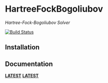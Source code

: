 # HartreeFockBogoliubov

*Hartree-Fock-Bogoliubov Solver*

[![Build Status](https://travis-ci.org/kyungminlee/HartreeFockBogoliubov.jl.svg?branch=master)](https://travis-ci.org/kyungminlee/HartreeFockBogoliubov.jl)

## Installation

## Documentation

[**LATEST**](http://kyungminlee.org/HartreeFockBogoliubov.jl/stable/)
[**LATEST**](http://kyungminlee.org/HartreeFockBogoliubov.jl/latest/)

